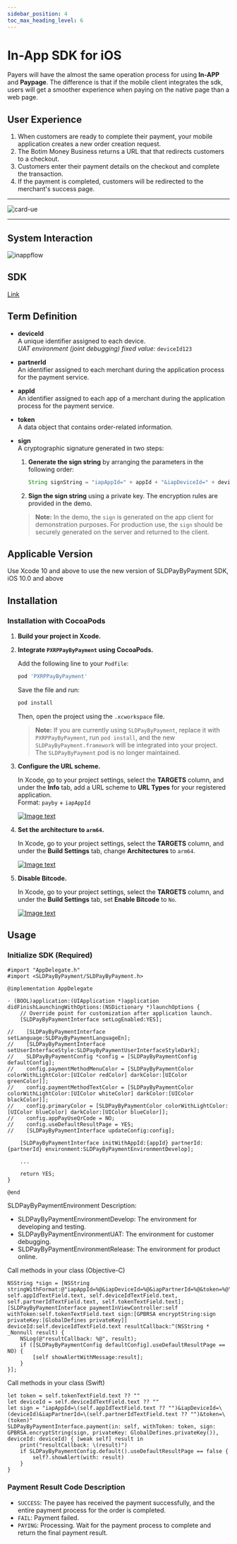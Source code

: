 ```yaml
---
sidebar_position: 4
toc_max_heading_level: 6
---
```


# In-App SDK for iOS

Payers will have the almost the same operation process for using **In-APP** and **Paypage**. The difference is that if the mobile client integrates the sdk, users will get a smoother experience when paying on the native page than a web page.


## User Experience

1. When customers are ready to complete their payment, your mobile application creates a new order creation request.
2. The Botim Money Business returns a URL that that redirects customers to a checkout.
3. Customers enter their payment details on the checkout and complete the transaction.
4. If the payment is completed, customers will be redirected to the merchant's success page.

---

![card-ue](../pic/card-ue-hosted.png)

---

## System Interaction

![inappflow](../pic/inapp.png)

## SDK

[Link](https://github.com/PayBy/PayBy-inApp-iOS)

## Term Definition

- **deviceId**  
    A unique identifier assigned to each device.  
    *UAT environment (joint debugging) fixed value:* `deviceId123`

- **partnerId**  
    An identifier assigned to each merchant during the application process for the payment service.

- **appId**  
    An identifier assigned to each app of a merchant during the application process for the payment service.

- **token**  
    A data object that contains order-related information.

- **sign**  
    A cryptographic signature generated in two steps:

    1. **Generate the sign string** by arranging the parameters in the following order:
       ```java
       String signString = "iapAppId=" + appId + "&iapDeviceId=" + deviceId + "&iapPartnerId=" + partnerId + "&token=" +             token;
       ```
    2. **Sign the sign string** using a private key. The encryption rules are provided in the demo.

    > **Note:** In the demo, the `sign` is generated on the app client for demonstration purposes. For production use, the         `sign` should be securely generated on the server and returned to the client.

## Applicable Version

Use Xcode 10 and above to use the new version of SLDPayByPayment SDK, iOS 10.0 and above

## Installation

### Installation with CocoaPods

1. **Build your project in Xcode.**
2. **Integrate `PXRPPayByPayment` using CocoaPods.**

   Add the following line to your `Podfile`:

   ```ruby
   pod 'PXRPPayByPayment'
   ```

   Save the file and run:

   ```bash
   pod install
   ```

   Then, open the project using the `.xcworkspace` file.

   > **Note:** If you are currently using `SLDPayByPayment`, replace it with `PXRPPayByPayment`, run `pod install`, and the new `SLDPayByPayment.framework` will be integrated into your project. The `SLDPayByPayment` pod is no longer maintained.

3. **Configure the URL scheme.**

   In Xcode, go to your project settings, select the **TARGETS** column, and under the **Info** tab, add a URL scheme to **URL Types** for your registered application.  
   Format: `payby` + `iapAppId`  
   
   [![Image text](https://github.com/PayBy/PayBy-inApp-iOS/raw/master/1661319255013.jpg)](https://github.com/PayBy/PayBy-inApp-iOS/blob/master/1661319255013.jpg)

4. **Set the architecture to `arm64`.**

   In Xcode, go to your project settings, select the **TARGETS** column, and under the **Build Settings** tab, change **Architectures** to `arm64`.  
   
   [![Image text](https://github.com/PayBy/PayBy-inApp-iOS/raw/master/1661244568047.jpg)](https://github.com/PayBy/PayBy-inApp-iOS/blob/master/1661244568047.jpg)

5. **Disable Bitcode.**

   In Xcode, go to your project settings, select the **TARGETS** column, and under the **Build Settings** tab, set **Enable Bitcode** to `No`.  
   
   [![Image text](https://github.com/PayBy/PayBy-inApp-iOS/raw/master/1661244707155.jpg)](https://github.com/PayBy/PayBy-inApp-iOS/blob/master/1661244707155.jpg)

## Usage

### Initialize SDK (Required)

```
#import "AppDelegate.h"
#import <SLDPayByPayment/SLDPayByPayment.h>

@implementation AppDelegate

- (BOOL)application:(UIApplication *)application didFinishLaunchingWithOptions:(NSDictionary *)launchOptions {
    // Override point for customization after application launch.
    [SLDPayByPaymentInterface setLogEnabled:YES];
    
//    [SLDPayByPaymentInterface setLanguage:SLDPayByPaymentLanguageEn];
//    [SLDPayByPaymentInterface setUserInterfaceStyle:SLDPayByPaymentUserInterfaceStyleDark];
//    SLDPayByPaymentConfig *config = [SLDPayByPaymentConfig defaultConfig];
//    config.paymentMethodMenuColor = [SLDPayByPaymentColor colorWithLightColor:[UIColor redColor] darkColor:[UIColor greenColor]];
//    config.paymentMethodTextColor = [SLDPayByPaymentColor colorWithLightColor:[UIColor whiteColor] darkColor:[UIColor blackColor]];
//    config.primaryColor = [SLDPayByPaymentColor colorWithLightColor:[UIColor blueColor] darkColor:[UIColor blueColor]];
//    config.appPayUseQrCode = NO;
//    config.useDefaultResultPage = YES;
//    [SLDPayByPaymentInterface updateConfig:config];

    [SLDPayByPaymentInterface initWithAppId:{appId} partnerId:{partnerId} environment:SLDPayByPaymentEnvironmentDevelop];

    ...

    return YES;
}

@end
```

SLDPayByPaymentEnvironment Description:

- SLDPayByPaymentEnvironmentDevelop: The environment for developing and testing.
- SLDPayByPaymentEnvironmentUAT: The environment for customer debugging.
- SLDPayByPaymentEnvironmentRelease: The environment for product online.


Call methods in your class (Objective-C)

```
NSString *sign = [NSString stringWithFormat:@"iapAppId=%@&iapDeviceId=%@&iapPartnerId=%@&token=%@", self.appIdTextField.text, self.deviceIdTextField.text, self.partnerIdTextField.text, self.tokenTextField.text];
[SLDPayByPaymentInterface paymentInViewController:self withToken:self.tokenTextField.text sign:[GPBRSA encryptString:sign privateKey:[GlobalDefines privateKey]] deviceId:self.deviceIdTextField.text resultCallback:^(NSString * _Nonnull result) {
    NSLog(@"resultCallback: %@", result);
    if ([SLDPayByPaymentConfig defaultConfig].useDefaultResultPage == NO) {
        [self showAlertWithMessage:result];
    }
}];
```

Call methods in your class (Swift)

```
let token = self.tokenTextField.text ?? ""
let deviceId = self.deviceIdTextField.text ?? ""
let sign = "iapAppId=\(self.appIdTextField.text ?? "")&iapDeviceId=\(deviceId)&iapPartnerId=\(self.partnerIdTextField.text ?? "")&token=\(token)"
SLDPayByPaymentInterface.payment(in: self, withToken: token, sign: GPBRSA.encryptString(sign, privateKey: GlobalDefines.privateKey()), deviceId: deviceId) { [weak self] result in
    print("resultCallback: \(result)")
    if SLDPayByPaymentConfig.default().useDefaultResultPage == false {
        self?.showAlert(with: result)
    }
}
```

### Payment Result Code Description

- `SUCCESS`: The payee has received the payment successfully, and the entire payment process for the order is completed.
- `FAIL`: Payment failed.
- `PAYING`: Processing. Wait for the payment process to complete and return the final payment result.
